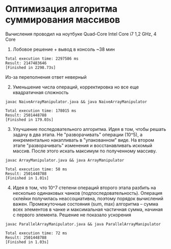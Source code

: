 

# Оптимизация алгоритма суммирования массивов

Вычисления проводил на ноутбуке Quad-Core Intel Core i7 1,2 GHz, 4 Core

1) Лобовое решение + вывод в консоль ~38 мин

```
Total execution time: 2297586 ms
Result: 2147483646
[Finished in 2298.73s]
```

Из-за переполнения ответ неверный

2) Уменьшение числа операций, корректировка но все еще квадратичная сложность

```
javac NaiveArrayManipulator.java && java NaiveArrayManipulator
```
```
Total execution time: 178015 ms
Result: 2501448788
[Finished in 179.03s]
```

3) Улучшение последовательного алгоритма. Идея в том, чтобы решать задачу в два этапа. Не "разворачивать" операции (10^5), а инкрементально накапливать в "упакованном" виде. 
На втором этапе "разворачивать" изменения и восстанавливать искомый массив. После этого искать максимум по полученному массиву.

```
javac ArrayManipulator.java && java ArrayManipulator
``` 

```
Total execution time: 58 ms
Result: 2501448788
[Finished in 1.01s]
```
4) Идея в том, что 10^7 степени операций второго этапа разбить на несколько одинаковых чанков (подпоследовательность). 
Операция склейки получилась неассоциативна, поэтому порядок вычислений важен. Промежуточные состояния (sum, max) алгоритма – сумма всех элементов в чанке и 
максимальная частичная сумма, начиная с первого элемента. Решение не показало ускорения

```
javac ParallelArrayManipulator.java && java ParallelArrayManipulator
```
```
Total execution time: 72 ms
Result: 2501448788
[Finished in 1.03s]
```
